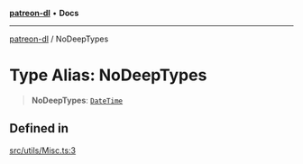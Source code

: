 [**patreon-dl**](../README.md) • **Docs**

***

[patreon-dl](../README.md) / NoDeepTypes

# Type Alias: NoDeepTypes

> **NoDeepTypes**: [`DateTime`](../classes/DateTime.md)

## Defined in

[src/utils/Misc.ts:3](https://github.com/patrickkfkan/patreon-dl/blob/0f374425151a1d535f98dea530b43394331b4977/src/utils/Misc.ts#L3)

